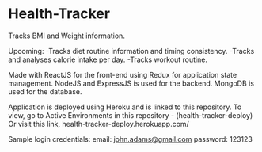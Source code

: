 # Health-Tracker
 Tracks BMI and Weight information.
 
 Upcoming:
 -Tracks diet routine information and timing consistency.
 -Tracks and analyses calorie intake per day.
 -Tracks workout routine.

Made with ReactJS for the front-end using Redux for application state management.
NodeJS and ExpressJS is used for the backend.
MongoDB is used for the database.

Application is deployed using Heroku and is linked to this repository.
To view, go to Active Environments in this repository - (health-tracker-deploy) 
Or visit this link, health-tracker-deploy.herokuapp.com/

Sample login credentials:
email: john.adams@gmail.com
password: 123123
